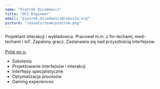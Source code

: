 ```yaml
---
name: "Piotrek Dziadowicz"
title: "HCI-Engineer"
email: "piotrek.dziadowicz@robocza.org"
picture: "/assets/team/piotrek.png"
---
```

Projektant interakcji i wykładowca. Pracował m.in. z fin-techami, med-techami i IoT. Zapalony gracz. Zastanawia się nad przyszłością interfejsów.
<br>
<br>
<ins>Pytaj go o:</ins>
- Szkolenia
- Projektowanie interfejsów i interakcji
- Interfejsy specjalistyczne
- Optymalizacja procesów
- Gaming experiences
